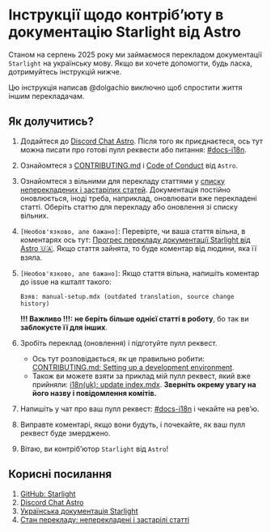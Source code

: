 # Інструкції щодо контрібʼюту в документацію Starlight від Astro

Станом на серпень 2025 року ми займаємося перекладом документації `Starlight` на українську мову. Якщо ви хочете допомогти, будь ласка, дотримуйтесь інструкцій нижче.

Цю інструкція написав @dolgachio виключно щоб спростити життя іншим перекладачам. 

## Як долучитись?

1. Додайтеся до [Discord Chat Astro](https://astro.build/chat). Після того як приєднаєтеся, ось тут можна писати про готові пулл реквести або питання: [#docs-i18n](https://discord.com/channels/830184174198718474/867764597838184478).
2. Ознайомтеся з [CONTRIBUTING.md](https://github.com/withastro/starlight/blob/main/CONTRIBUTING.md)
   і [Code of Conduct](https://github.com/withastro/.github/blob/main/CODE_OF_CONDUCT.md) від `Astro`.
3. Ознайомтеся з вільними для перекладу статтями у [списку неперекладених і застарілих статей](https://i18n.starlight.astro.build/). Документація постійно оновлюється, іноді треба, наприклад, оновлювати вже перекладені статті. Оберіть статтю для перекладу або оновлення зі списку вільних.
4. `[Необов'язково, але бажано]`: Перевірте, чи ваша стаття вільна, в коментарях ось тут: [Прогрес перекладу документації Starlight від Astro 🇺🇦](https://github.com/dolgachio/open-source-ua/issues/1). Якщо стаття зайнята, то буде коментар від людини, яка її взяла.
5. `[Необов'язково, але бажано]`: Якщо стаття вільна, напишіть коментар до issue на кшталт такого:
   ```text
   Взяв: manual-setup.mdx (outdated translation, source change history)
   ```
   **!!! Важливо !!!:** **не беріть більше однієї статті в роботу**, бо так ви **заблокуєте її для інших**.
6. Зробіть переклад (оновлення) і підготуйте пулл реквест.
   - Ось тут розповідається, як це правильно робити: [CONTRIBUTING.md: Setting up a development environment](https://github.com/withastro/starlight/blob/main/CONTRIBUTING.md#setting-up-a-development-environment).
   - Також ви можете взяти за приклад мій пулл реквест, який вже прийняли: [i18n(uk): update index.mdx](https://github.com/withastro/starlight/pull/3381). **Зверніть окрему увагу на його назву і повідомлення комітів.**

7. Напишіть у чат про ваш пулл реквест: [#docs-i18n](https://discord.com/channels/830184174198718474/867764597838184478) і чекайте на ревʼю.
8. Виправте коментарі, якщо вони будуть, і почекайте, як ваш пулл реквест буде змерджено.
9. Вітаю, ви контрібʼютор `Starlight` від `Astro`!

## Корисні посилання

1. [GitHub: Starlight](https://github.com/withastro/starlight)
2. [Discord Chat Astro](https://astro.build/chat)
3. [Українська документація Starlight](https://starlight.astro.build/uk/)
4. [Стан перекладу: неперекладені і застарілі статті](https://i18n.starlight.astro.build/)
